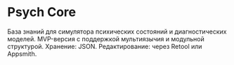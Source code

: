 # Psych Core
База знаний для симулятора психических состояний и диагностических моделей. MVP-версия с поддержкой мультиязычия и модульной структурой. Хранение: JSON. Редактирование: через Retool или Appsmith.
